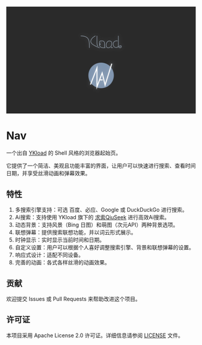 ![YKload_OST](YKload_OST.png)

# Nav
 一个出自 [YKload](https://ykload.com) 的 Shell 风格的浏览器起始页。
 
 它提供了一个简洁、美观且功能丰富的界面，让用户可以快速进行搜索、查看时间日期，并享受丝滑动画和弹幕效果。

## 特性

1. 多搜索引擎支持：可选 百度、必应、Google 或 DuckDuckGo 进行搜索。
2. Ai搜索：支持使用 YKload 旗下的 [求索QiuSeek](https://qs.ykload.com) 进行高效Ai搜索。
3. 动态背景：支持风景（Bing 日图）和萌图（次元API）两种背景选项。
4. 联想弹幕：提供搜索联想功能，并以词云形式展示。
5. 时钟显示：实时显示当前时间和日期。
6. 自定义设置：用户可以根据个人喜好调整搜索引擎、背景和联想弹幕的设置。
7. 响应式设计：适配不同设备。
8. 完善的动画：各式各样丝滑的动画效果。

## 贡献

欢迎提交 Issues 或 Pull Requests 来帮助改进这个项目。

## 许可证

本项目采用 Apache License 2.0 许可证。详细信息请参阅 [LICENSE](LICENSE) 文件。
